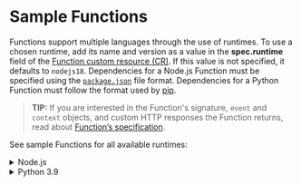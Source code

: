 # Sample Functions

Functions support multiple languages through the use of runtimes. To use a chosen runtime, add its name and version as a value in the **spec.runtime** field of the [Function custom resource (CR)](resources/06-10-function-cr.md). If this value is not specified, it defaults to `nodejs18`. Dependencies for a Node.js Function must be specified using the [`package.json`](https://docs.npmjs.com/creating-a-package-json-file) file format. Dependencies for a Python Function must follow the format used by [pip](https://packaging.python.org/key_projects/#pip).

>**TIP:** If you are interested in the Function's signature, `event` and `context` objects, and custom HTTP responses the Function returns, read about [Function’s specification](07-70-function-specification.md).

See sample Functions for all available runtimes:
<div tabs name="available-runtimes" group="available-runtimes">
  <details>
  <summary label="nodejs">
  Node.js
  </summary>

```yaml
cat <<EOF | kubectl apply -f -
apiVersion: serverless.kyma-project.io/v1alpha2
kind: Function
metadata:
  name: test-function-nodejs
spec:
  runtime: nodejs18
  source:
    inline:
      dependencies: |
        {
          "name": "test-function-nodejs",
          "version": "1.0.0",
          "dependencies": {
            "lodash":"^4.17.20"
          }
        }
      source: |
        const _ = require('lodash')
        module.exports = {
          main: function(event, context) {
            return _.kebabCase('Hello World from Node.js 16 Function');
          }
        }
EOF
```
</details>

<details>
  <summary label="python39">
  Python 3.9
  </summary>

```yaml
cat <<EOF | kubectl apply -f -
apiVersion: serverless.kyma-project.io/v1alpha2
kind: Function
metadata:
  name: test-function-python39
spec:
  runtime: python39
  source:
    inline:
      dependencies: |
        requests==2.24.0
      source: |
        import requests
        def main(event, context):
            r = requests.get('https://swapi.dev/api/people/13')
            return r.json()
EOF
```

</details>
</div>